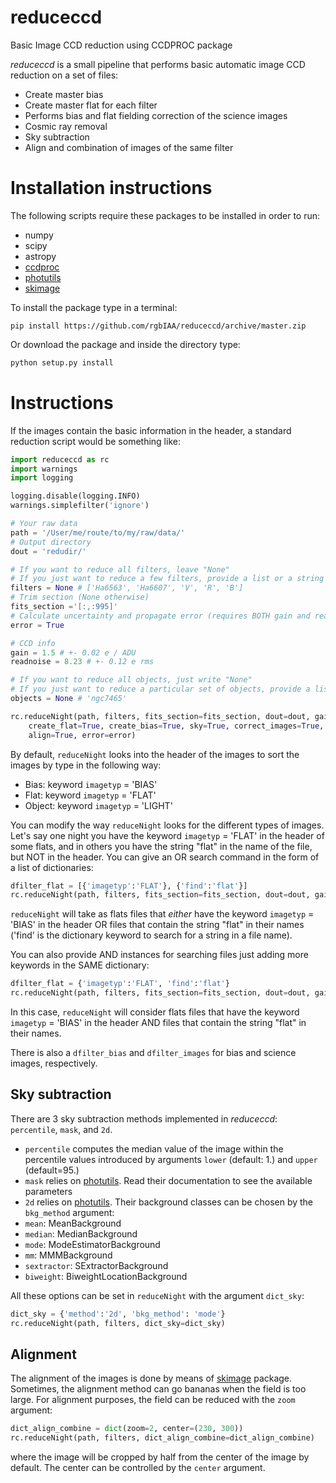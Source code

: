 # reduceccd
Basic Image CCD reduction using CCDPROC package

*reduceccd* is a small pipeline that performs basic automatic image CCD reduction on a set of files: 

+ Create master bias
+ Create master flat for each filter
+ Performs bias and flat fielding correction of the science images
+ Cosmic ray removal
+ Sky subtraction
+ Align and combination of images of the same filter

# Installation instructions

The following scripts require these packages to be installed in order to run:

+ numpy
+ scipy
+ astropy
+ [ccdproc](https://github.com/astropy/ccdproc)
+ [photutils](https://github.com/astropy/photutils)
+ [skimage](http://scikit-image.org/)

To install the package type in a terminal:

```
pip install https://github.com/rgbIAA/reduceccd/archive/master.zip
```

Or download the package and inside the directory type: 

```python
python setup.py install
```

# Instructions

If the images contain the basic information in the header, a standard reduction script would be something like:

```python
import reduceccd as rc
import warnings
import logging

logging.disable(logging.INFO)
warnings.simplefilter('ignore')

# Your raw data
path = '/User/me/route/to/my/raw/data/'
# Output directory
dout = 'redudir/'

# If you want to reduce all filters, leave "None"
# If you just want to reduce a few filters, provide a list or a string
filters = None # ['Ha6563', 'Ha6607', 'V', 'R', 'B']
# Trim section (None otherwise)
fits_section ='[:,:995]'
# Calculate uncertainty and propagate error (requires BOTH gain and readnoise)
error = True 

# CCD info
gain = 1.5 # +- 0.02 e / ADU
readnoise = 8.23 # +- 0.12 e rms

# If you want to reduce all objects, just write "None" 
# If you just want to reduce a particular set of objects, provide a list or string (one object)
objects = None # 'ngc7465'

rc.reduceNight(path, filters, fits_section=fits_section, dout=dout, gain=gain, readnoise=readnoise, 
	create_flat=True, create_bias=True, sky=True, correct_images=True, objects=objects, 
	align=True, error=error)
```

By default, `reduceNight` looks into the header of the images to sort the images by type in the following way:

+ Bias: keyword `imagetyp` = 'BIAS'
+ Flat: keyword `imagetyp` = 'FLAT'
+ Object: keyword `imagetyp` = 'LIGHT'

You can modify the way `reduceNight` looks for the different types of images. Let's say one night you have the keyword `imagetyp` = 'FLAT' in the header of some flats, and in others you have the string "flat" in the name of the file, but NOT in the header. You can give an OR search command in the form of a list of dictionaries:

```python
dfilter_flat = [{'imagetyp':'FLAT'}, {'find':'flat'}]
rc.reduceNight(path, filters, fits_section=fits_section, dout=dout, gain=gain, dfilter_flat=dfilter_flat)
```
`reduceNight` will take as flats files that *either* have the keyword `imagetyp` = 'BIAS' in the header OR files that contain the string "flat" in their names ('find' is the dictionary keyword to search for a string in a file name).

You can also provide AND instances for searching files just adding more keywords in the SAME dictionary:

```python
dfilter_flat = {'imagetyp':'FLAT', 'find':'flat'}
rc.reduceNight(path, filters, fits_section=fits_section, dout=dout, gain=gain, dfilter_flat=dfilter_flat)
```
In this case, `reduceNight` will consider flats files that have the keyword `imagetyp` = 'BIAS' in the header AND files that contain the string "flat" in their names.

There is also a `dfilter_bias` and `dfilter_images` for bias and science images, respectively. 

## Sky subtraction

There are 3 sky subtraction methods implemented in *reduceccd*: `percentile`, `mask`, and `2d`. 

* `percentile` computes the median value of the image within the percentile values introduced by arguments `lower` (default: 1.) and `upper` (default=95.)
* `mask` relies on [photutils](https://photutils.readthedocs.io/en/stable/photutils/background.html#masking-sources). Read their documentation to see the available parameters
* `2d` relies on [photutils](https://photutils.readthedocs.io/en/stable/photutils/background.html#d-background-and-noise-estimation). Their background classes can be chosen by the `bkg_method` argument:
 * `mean`: MeanBackground
 * `median`: MedianBackground
 * `mode`: ModeEstimatorBackground
 * `mm`: MMMBackground
 * `sextractor`: SExtractorBackground
 * `biweight`: BiweightLocationBackground

All these options can be set in `reduceNight` with the argument `dict_sky`:

```python
dict_sky = {'method':'2d', 'bkg_method': 'mode'}
rc.reduceNight(path, filters, dict_sky=dict_sky)
```
## Alignment

The alignment of the images is done by means of [skimage](http://scikit-image.org/) package. Sometimes, the alignment method can go bananas when the field is too large. For alignment purposes, the field can be reduced with the ``zoom`` argument:

```python
dict_align_combine = dict(zoom=2, center=(230, 300))
rc.reduceNight(path, filters, dict_align_combine=dict_align_combine)
```

where the image will be cropped by half from the center of the image by default. The center can be controlled by the `center` argument.
